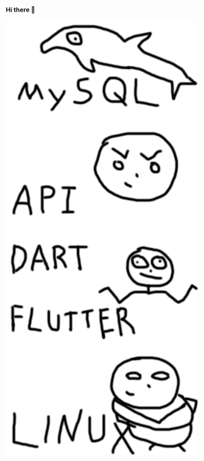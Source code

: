 ### Hi there 👋

![Mysql](assets/Mysql.png)
![API](assets/API.png)
![DartFlutter](assets/DartFlutter.png)
![Linux](assets/Linux.png)

<!--
**IBdevI/IBdevI** is a ✨ _special_ ✨ repository because its `README.md` (this file) appears on your GitHub profile.

Here are some ideas to get you started:

- 🔭 I’m currently working on ...
- 🌱 I’m currently learning ...
- 👯 I’m looking to collaborate on ...
- 🤔 I’m looking for help with ...
- 💬 Ask me about ...
- 📫 How to reach me: ...
- 😄 Pronouns: ...
- ⚡ Fun fact: ...
-->
